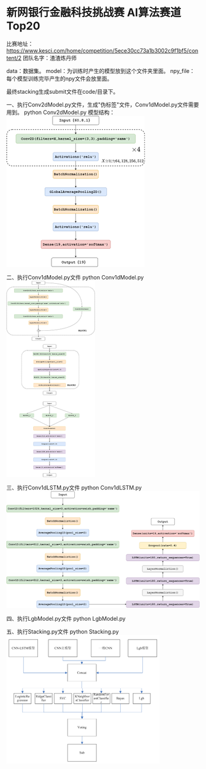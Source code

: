 # 新网银行金融科技挑战赛 AI算法赛道 Top20
比赛地址：https://www.kesci.com/home/competition/5ece30cc73a1b3002c9f1bf5/content/2
团队名字：渣渣炼丹师

data：数据集。
model：为训练时产生的模型放到这个文件夹里面。
npy_file：每个模型训练完毕产生的npy文件会放里面。

最终stacking生成submit文件在code/目录下。

一、执行Conv2dModel.py文件，生成"伪标签"文件，Conv1dModel.py文件需要用到。
python Conv2dModel.py
模型结构：
<img src="./jiaozibei/model/Model1_Conv2D.png" alt="Model1_Conv2D.png" style="zoom: 50%;" />

二、执行Conv1dModel.py文件
python Conv1dModel.py
<img src="./jiaozibei/model/Model2_Conv1D.png" alt="Model1_Conv2D.png" style="zoom: 50%;" />

三、执行Conv1dLSTM.py文件
python Conv1dLSTM.py
<img src="./jiaozibei/model/Model3_Conv1D-LSTM.png" alt="Model1_Conv2D.png" style="zoom: 50%;" />

四、执行LgbModel.py文件
python LgbModel.py

五、执行Stacking.py文件
python Stacking.py
<img src="./jiaozibei/model/集成模型.png" alt="Model1_Conv2D.png" style="zoom: 50%;" />

